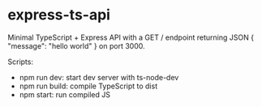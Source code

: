 # express-ts-api

Minimal TypeScript + Express API with a GET / endpoint returning JSON { "message": "hello world" } on port 3000.

Scripts:
- npm run dev: start dev server with ts-node-dev
- npm run build: compile TypeScript to dist
- npm start: run compiled JS

